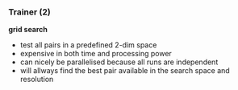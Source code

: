 ### Trainer (2)

**grid search**

- test all pairs in a predefined 2-dim space
- expensive in both time and processing power
- can nicely be parallelised because all runs are independent
- will allways find the best pair available in the search space and resolution

